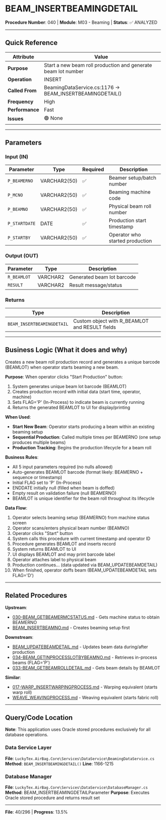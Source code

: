 # BEAM_INSERTBEAMINGDETAIL

**Procedure Number**: 040 | **Module**: M03 - Beaming | **Status**: ✅ ANALYZED

---

## Quick Reference

| Attribute | Value |
|-----------|-------|
| **Purpose** | Start a new beam roll production and generate beam lot number |
| **Operation** | INSERT |
| **Called From** | BeamingDataService.cs:1176 → BEAM_INSERTBEAMINGDETAIL() |
| **Frequency** | High |
| **Performance** | Fast |
| **Issues** | 🟢 None |

---

## Parameters

### Input (IN)

| Parameter | Type | Required | Description |
|-----------|------|----------|-------------|
| `P_BEAMERNO` | VARCHAR2(50) | ✅ | Beamer setup/batch number |
| `P_MCNO` | VARCHAR2(50) | ✅ | Beaming machine code |
| `P_BEAMNO` | VARCHAR2(50) | ✅ | Physical beam roll number |
| `P_STARTDATE` | DATE | ✅ | Production start timestamp |
| `P_STARTBY` | VARCHAR2(50) | ✅ | Operator who started production |

### Output (OUT)

| Parameter | Type | Description |
|-----------|------|-------------|
| `R_BEAMLOT` | VARCHAR2 | Generated beam lot barcode |
| `RESULT` | VARCHAR2 | Result message/status |

### Returns

| Type | Description |
|------|-------------|
| `BEAM_INSERTBEAMINGDETAIL` | Custom object with R_BEAMLOT and RESULT fields |

---

## Business Logic (What it does and why)

Creates a new beam roll production record and generates a unique barcode (BEAMLOT) when operator starts beaming a new beam.

**Purpose**: When operator clicks "Start Production" button:
1. System generates unique beam lot barcode (BEAMLOT)
2. Creates production record with initial data (start time, operator, machine)
3. Sets FLAG='P' (In-Process) to indicate beam is currently running
4. Returns the generated BEAMLOT to UI for display/printing

**When Used**:
- **Start New Beam**: Operator starts producing a beam within an existing beaming setup
- **Sequential Production**: Called multiple times per BEAMERNO (one setup produces multiple beams)
- **Production Tracking**: Begins the production lifecycle for a beam roll

**Business Rules**:
- All 5 input parameters required (no nulls allowed)
- Auto-generates BEAMLOT barcode (format likely: BEAMERNO + sequence or timestamp)
- Initial FLAG set to 'P' (In-Process)
- ENDDATE initially null (filled when beam is doffed)
- Empty result on validation failure (null BEAMERNO)
- BEAMLOT is unique identifier for the beam roll throughout its lifecycle

**Data Flow**:
1. Operator selects beaming setup (BEAMERNO) from machine status screen
2. Operator scans/enters physical beam number (BEAMNO)
3. Operator clicks "Start" button
4. System calls this procedure with current timestamp and operator ID
5. Procedure generates BEAMLOT and inserts record
6. System returns BEAMLOT to UI
7. UI displays BEAMLOT and may print barcode label
8. Operator attaches label to physical beam
9. Production continues... (data updated via BEAM_UPDATEBEAMDETAIL)
10. When finished, operator doffs beam (BEAM_UPDATEBEAMDETAIL sets FLAG='D')

---

## Related Procedures

**Upstream**:
- [030-BEAM_GETBEAMERMCSTATUS.md](./030-BEAM_GETBEAMERMCSTATUS.md) - Gets machine status to obtain BEAMERNO
- [BEAM_INSERTBEAMNO.md](./BEAM_INSERTBEAMNO.md) - Creates beaming setup first

**Downstream**:
- [BEAM_UPDATEBEAMDETAIL.md](./BEAM_UPDATEBEAMDETAIL.md) - Updates beam data during/after production
- [034-BEAM_GETINPROCESSLOTBYBEAMNO.md](./034-BEAM_GETINPROCESSLOTBYBEAMNO.md) - Retrieves in-process beams (FLAG='P')
- [033-BEAM_GETBEAMROLLDETAIL.md](./033-BEAM_GETBEAMROLLDETAIL.md) - Gets beam details by BEAMLOT

**Similar**:
- [017-WARP_INSERTWARPINGPROCESS.md](../02_Warping/017-WARP_INSERTWARPINGPROCESS.md) - Warping equivalent (starts warp roll)
- [WEAVE_WEAVINGPROCESS.md](../05_Weaving/WEAVE_WEAVINGPROCESS.md) - Weaving equivalent (starts fabric roll)

---

## Query/Code Location

**Note**: This application uses Oracle stored procedures exclusively for all database operations.

### Data Service Layer
**File**: `LuckyTex.AirBag.Core\Services\DataService\BeamingDataService.cs`
**Method**: `BEAM_INSERTBEAMINGDETAIL()`
**Line**: 1166-1215

### Database Manager
**File**: `LuckyTex.AirBag.Core\Services\DataService\DatabaseManager.cs`
**Method**: BEAM_INSERTBEAMINGDETAILParameter
**Purpose**: Executes Oracle stored procedure and returns result set

---

**File**: 40/296 | **Progress**: 13.5%
